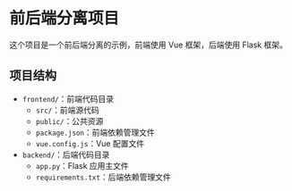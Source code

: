 # 前后端分离项目

这个项目是一个前后端分离的示例，前端使用 Vue 框架，后端使用 Flask 框架。

## 项目结构

- `frontend/`：前端代码目录
  - `src/`：前端源代码
  - `public/`：公共资源
  - `package.json`：前端依赖管理文件
  - `vue.config.js`：Vue 配置文件
- `backend/`：后端代码目录
  - `app.py`：Flask 应用主文件
  - `requirements.txt`：后端依赖管理文件
